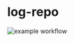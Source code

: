 # log-repo

![example workflow](https://github.com/joaohfm86/log-repo/actions/workflows/main.yml/badge.svg)
